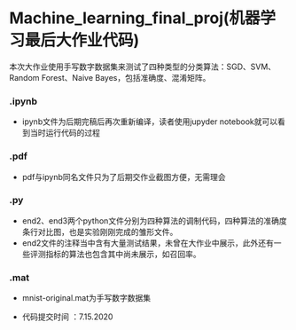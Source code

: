 # Machine_learning_final_proj(机器学习最后大作业代码)
本次大作业使用手写数字数据集来测试了四种类型的分类算法：SGD、SVM、Random Forest、Naive Bayes，包括准确度、混淆矩阵。
### .ipynb
* ipynb文件为后期完稿后再次重新编译，读者使用jupyder notebook就可以看到当时运行代码的过程
### .pdf
* pdf与ipynb同名文件只为了后期交作业截图方便，无需理会
### .py
* end2、end3两个python文件分别为四种算法的调制代码，四种算法的准确度条行对比图，也是实验刚刚完成的雏形文件。
* end2文件的注释当中含有大量测试结果，未曾在大作业中展示，此外还有一些评测指标的算法也包含其中尚未展示，如召回率。
### .mat
* mnist-original.mat为手写数字数据集
                            
*  代码提交时间 ：7.15.2020

